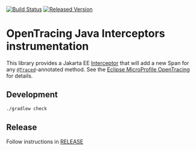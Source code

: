 [![Build Status][ci-img]][ci] [![Released Version][maven-img]][maven]

# OpenTracing Java Interceptors instrumentation

This library provides a Jakarta EE [Interceptor](https://jakarta.ee/specifications/platform/8/apidocs/javax/interceptor/Interceptor.html) that will add a new Span for any [`@Traced`](https://github.com/eclipse/microprofile-opentracing/blob/master/spec/src/main/asciidoc/microprofile-opentracing.asciidoc#the-traced-annotation)-annotated method. See the [Eclipse MicroProfile OpenTracing](https://github.com/eclipse/microprofile-opentracing/) for details.

## Development
```bash
./gradlew check
```

## Release
Follow instructions in [RELEASE](RELEASE.md)

   [ci-img]: https://travis-ci.org/opentracing-contrib/java-interceptors.svg?branch=master
   [ci]: https://travis-ci.org/opentracing-contrib/java-interceptors
   [maven-img]: https://api.bintray.com/packages/opentracing/maven/java-interceptors/images/download.svg
   [maven]: https://bintray.com/opentracing/maven/java-interceptors/_latestVersion
